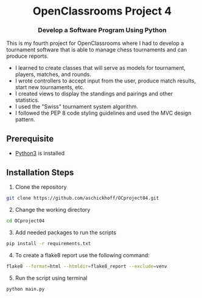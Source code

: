 <h1 align="center">OpenClassrooms Project 4</h1>
<h3 align="center">Develop a Software Program Using Python</h3>

<p align="left">This is my fourth project for OpenClassrooms where I had to develop a tournament software 
that is able to manage chess tournaments and can produce reports.

- I learned to create classes that will serve as models for tournament, players, matches, and rounds.
- I wrote controllers to accept input from the user, produce match results, start new tournaments, etc.
- I created views to display the standings and pairings and other statistics.
- I used the "Swiss" tournament system algorithm.
- I followed the PEP 8 code styling guidelines and used the MVC design pattern.
</p>

## Prerequisite

- [Python3](https://www.python.org/ "Python") is installed

## Installation Steps

1. Clone the repository

```Bash
git clone https://github.com/aschickhoff/OCproject04.git
```

2. Change the working directory

```Bash
cd OCproject04
```

3. Add needed packages to run the scripts

```Bash
pip install -r requirements.txt
```

4. To create a flake8 report use the following command:

```Bash
flake8 --format=html --htmldir=flake8_report --exclude=venv
```

5. Run the script using terminal

```Bash
python main.py
```
